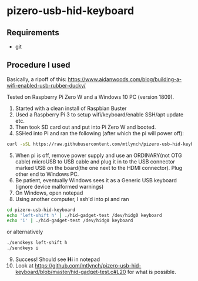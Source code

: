 # pizero-usb-hid-keyboard

## Requirements

* git

## Procedure I used

Basically, a ripoff of this: https://www.aidanwoods.com/blog/building-a-wifi-enabled-usb-rubber-ducky/

Tested on Raspberry Pi Zero W and a Windows 10 PC (version 1809).

1. Started with a clean install of Raspbian Buster
2. Used a Raspberry Pi 3 to setup wifi/keyboard/enable SSH/apt update etc.
3. Then took SD card out and put into Pi Zero W and booted.
4. SSHed into Pi and ran the following (after which the pi will power off):

```sh
curl -sSL https://raw.githubusercontent.com/mtlynch/pizero-usb-hid-keyboard/master/install.sh | sudo bash -
```
5. When pi is off, remove power supply and use an ORDINARY(not OTG cable) microUSB to USB cable and plug it in to the USB connector marked
USB on the board(the one next to the HDMI connector). Plug other end to Windows PC.
6. Be patient, eventually Windows sees it as a Generic USB keyboard (ignore device malformed warnings)
7. On Windows, open notepad
8. Using another computer, I ssh'd into pi and ran 

```sh
cd pizero-usb-hid-keyboard
echo 'left-shift h' | ./hid-gadget-test /dev/hidg0 keyboard
echo 'i' | ./hid-gadget-test /dev/hidg0 keyboard
```

or alternatively

```sh
./sendkeys left-shift h
./sendkeys i
```

9. Success! Should see **Hi** in notepad
10. Look at https://github.com/mtlynch/pizero-usb-hid-keyboard/blob/master/hid-gadget-test.c#L20 for what is possible.
